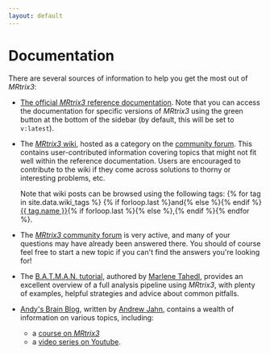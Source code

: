 ```yaml
---
layout: default
---
```


# Documentation

There are several sources of information to help you get the most out of *MRtrix3*:

- [The official *MRtrix3* reference documentation](https://mrtrix.readthedocs.io/en/latest/). Note that you can access the documentation for specific versions of *MRtrix3* using the green button at the bottom of the sidebar (by default, this will be set to `v:latest`). 

- The [*MRtrix3* wiki](https://community.mrtrix.org/c/wiki/12), hosted as a category on the [community forum](https://community.mrtrix.org/categories). This contains user-contributed information covering topics that might not fit well within the reference documentation. Users are encouraged to contribute to the wiki if they come across solutions to thorny or interesting problems, etc.

  Note that wiki posts can be browsed using the following tags: {% for tag in site.data.wiki_tags %} {% if forloop.last %}and{% else %}{% endif %} <a href="https://community.mrtrix.org/tags/c/wiki/12/{{ tag.name }}">{{ tag.name }}</a>{% if forloop.last %}{% else %},{% endif %}{% endfor %}.

- The [*MRtrix3* community forum](https://community.mrtrix.org/categories) is very active, and many of your questions may have already been answered there. You should of course feel free to start a new topic if you can't find the answers you're looking for!

- The [B.A.T.M.A.N. tutorial](https://osf.io/fkyht/), authored by [Marlene Tahedl](https://community.mrtrix.org/u/martahedl/summary), provides an excellent overview of a full analysis pipeline using *MRtrix3*, with plenty of examples, helpful strategies and advice about common pitfalls.

- [Andy's Brain Blog](https://www.andysbrainblog.com/), written by [Andrew Jahn](https://www.andysbrainblog.com/about), contains a wealth of information on various topics, including:
  - a [course on *MRtrix3*](https://andysbrainbook.readthedocs.io/en/latest/MRtrix/MRtrix_Introduction.html) 
  - a [video series on Youtube](https://www.youtube.com/playlist?list=PLIQIswOrUH68Zi9SVDAdcUExpq2i6A2eD). 
  

